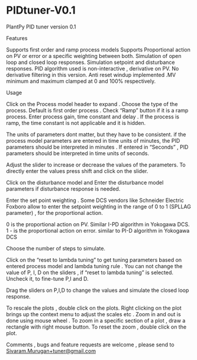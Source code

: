 # PIDtuner-V0.1

PlantPy PID tuner version 0.1

Features

Supports  first order  and ramp process models
Supports Proportional action on PV or  error  or a specific weighting between both.
Simulation of  open loop and closed loop responses.
Simulation setpoint and disturbance responses.
PID algorithm used is  non-interactive , derivative on PV. No derivative filtering in this version.
Anti reset windup implemented .MV minimum and maximum clamped at 0 and 100% respectively.

Usage

Click on the Process model header to expand . Choose the type of the process. Default is first order process . Check “Ramp” button if it is a ramp process. 
Enter process gain, time constant and delay . If the process is ramp, the time constant is not applicable and it is hidden. 

The units of parameters dont matter, but they have to be consistent.  if the process model parameters are entered in time units of minutes, the PID parameters should be interpreted in minutes . If entered in “Seconds” , PID parameters should be interpreted in time units of seconds.

 Adjust the slider to increase or decrease the values of the parameters. To directly enter the values press  shift and click on the slider. 
 
Click on the disturbance model and Enter the disturbance model parameters if disturbance response is needed.

Enter the set point weighting .  Some DCS vendors  like Schneider Electric  Foxboro allow to enter the setpoint weighting  in the range of 0 to 1 (SPLLAG parameter) , for the proportional action. 

0  is the  proportional action on PV. Similar I-PD algorithm in Yokogawa DCS.  
1 - is the proportional action  on error.  similar to PI-D algorithm in Yokogawa DCS

Choose the number of steps to simulate.

Click on the “reset to lambda tuning”  to get tuning parameters based on entered process model and lambda tuning rule . You can not change the value of P, I, D on the sliders  , if “reset to lambda tuning” is selected. Uncheck it, to  fine-tune P,I and D.

Drag the sliders on P,I,D to change the values and simulate the closed loop response. 

To rescale the plots , double click on the plots. Right clicking on the plot brings up the context menu to adjust the scales etc . Zoom in and out is done using mouse wheel . To zoom in a specific section of a plot , draw a  rectangle with right mouse button. To reset the zoom , double click on the plot.



Comments ,  bugs and feature requests   are welcome , please send to  Sivaram.Murugan+tuner@gmail.com 
